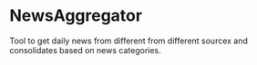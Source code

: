 # NewsAggregator
Tool to get daily news from different from different sourcex and consolidates based on news categories. 
